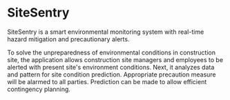 # SiteSentry

SiteSentry is a smart environmental monitoring system with real-time hazard mitigation and precautionary alerts. 

To solve the unpreparedness of environmental conditions in construction site, the application allows construction site managers and employees to be alerted with present site's environment conditions. Next, it analyzes data and pattern for site condition prediction. Appropriate precaution measure will be alarmed to all parties. Prediction can be made to allow efficient contingency planning.
